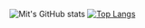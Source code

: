 ![Mit's GitHub stats](https://github-readme-stats.vercel.app/api?username=mitgaming&show_icons=true&theme=radical)
[![Top Langs](https://github-readme-stats.vercel.app/api/top-langs/?username=mitgaming&langs_count=8)](https://github.com/mitgaming/github-readme-stats)
